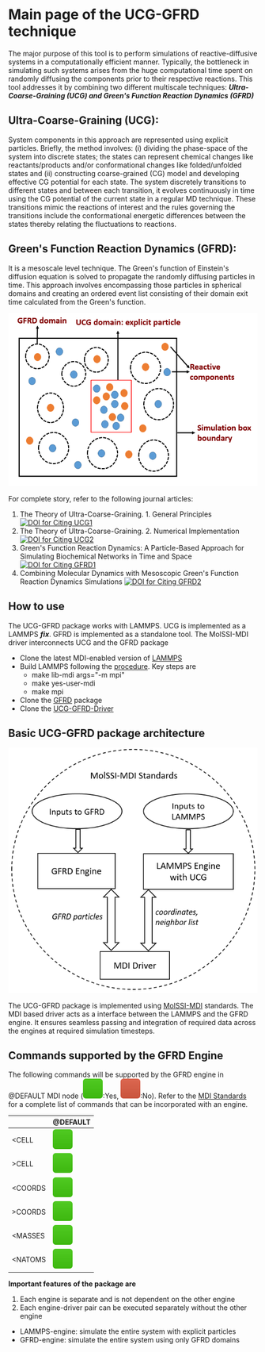 # **Main page of the UCG-GFRD technique**

The major purpose of this tool is to perform simulations of reactive-diffusive systems in a computationally efficient manner. Typically, the  bottleneck in simulating such systems arises from the huge computational time spent on randomly diffusing the components prior to their respective reactions. This tool addresses it by combining two different multiscale techniques: ***Ultra-Coarse-Graining (UCG) and Green's Function Reaction Dynamics (GFRD)***

## **Ultra-Coarse-Graining (UCG):** 
System components in this approach are represented using explicit particles. Briefly, the method involves: (i) dividing the phase-space of the system into discrete states; the states can represent chemical changes like reactants/products and/or conformational changes like folded/unfolded states and (ii) constructing coarse-grained (CG) model and developing effective CG potential for each state. The system discretely transitions to different states and between each transition, it evolves continuously in time using the CG potential of the current state in a regular MD technique. These transitions mimic the reactions of interest and the rules governing the transitions include the conformational energetic differences between the states thereby relating the fluctuations to reactions.

## **Green's Function Reaction Dynamics (GFRD):** 
It is a mesoscale level technique. The Green's function of Einstein's diffusion equation is solved to propagate the randomly diffusing particles in time. This approach involves encompassing those particles in spherical domains and creating an ordered event list consisting of their domain exit time calculated from the Green's function.

![UCG-GFRD Schematic](images/MethodSchematic1.png)

For complete story, refer to the following journal articles:
1) The Theory of Ultra-Coarse-Graining. 1. General Principles
[![DOI for Citing UCG1](https://img.shields.io/badge/DOI%3A-https%3A%2F%2Fdoi.org%2F10.1021%2Fct4000444-green)](https://doi.org/10.1021/ct4000444)
2) The Theory of Ultra-Coarse-Graining. 2. Numerical Implementation
[![DOI for Citing UCG2](https://img.shields.io/badge/DOI%3A%20-%20https%3A%2F%2Fdoi.org%2F10.1021%2Fct500834t-brightgreen)](https://doi.org/10.1021/ct500834t)
3) Green's Function Reaction Dynamics: A Particle-Based Approach for Simulating Biochemical Networks in Time and Space
[![DOI for Citing GFRD1](https://img.shields.io/badge/DOI%3A%20-%20https%3A%2F%2Fdoi.org%2F10.1063%F1.2137716-blue)](https://doi.org/10.1063/1.2137716)
4) Combining Molecular Dynamics with Mesoscopic Green's Function Reaction Dynamics Simulations
[![DOI for Citing GFRD2](https://img.shields.io/badge/DOI%3A%20-%20https%3A%2F%2Fdoi.org%2F10.1063%F1.4936254-green)](https://doi.org/10.1063/1.4936254)

## **How to use**

The UCG-GFRD package works with LAMMPS. UCG is implemented as a LAMMPS ***fix***. GFRD is implemented as a standalone tool. The MolSSI-MDI driver interconnects UCG and the GFRD package

- Clone the latest MDI-enabled version of [LAMMPS](https://github.com/srmani/MDI-lammps.git)
- Build LAMMPS following the [procedure](https://lammps.sandia.gov/doc/Build.html). Key steps are
  - make lib-mdi args="-m mpi"
  - make yes-user-mdi
  - make mpi
- Clone the [GFRD](https://github.com/srmani/GFRD) package
- Clone the [UCG-GFRD-Driver](https://github.com/srmani/UCG-GFRD-Driver)

## **Basic UCG-GFRD package architecture**

![UCG-GFRD package architecture](images/BasicArchitecture.png)

The UCG-GFRD package is implemented using [MolSSI-MDI](https://www.sciencedirect.com/science/article/pii/S0010465520303386) standards. The MDI based driver acts as a interface between the LAMMPS and the GFRD engine. It ensures seamless passing and integration of required data across the engines at required simulation timesteps.


## **Commands supported by the GFRD Engine**

The following commands will be supported by the GFRD engine in @DEFAULT MDI node (![Yes](images/box-brightgreen.svg):Yes, ![No](images/box-red.svg):No). Refer to the [MDI Standards](https://molssi-mdi.github.io/MDI_Library/html/mdi_standard.html) for a complete list of commands that can be incorporated with an engine.

|     | @DEFAULT |
| --- |   ---    |
| <CELL | ![Yes](images/box-brightgreen.svg)|
| >CELL | ![Yes](images/box-brightgreen.svg)|
| <COORDS | ![Yes](images/box-brightgreen.svg)|
| >COORDS | ![Yes](images/box-brightgreen.svg)|
| <MASSES | ![Yes](images/box-brightgreen.svg)|
| <NATOMS | ![Yes](images/box-brightgreen.svg)|

**Important features of the package are**
1. Each engine is separate and is not dependent on the other engine
2. Each engine-driver pair can be executed separately without the other engine
  - LAMMPS-engine: simulate the entire system with explicit particles
  - GFRD-engine: simulate the entire system using only GFRD domains